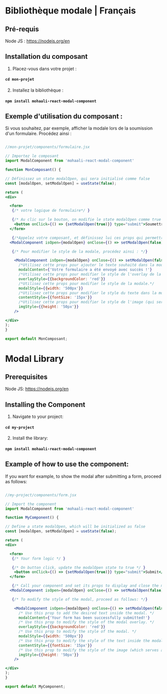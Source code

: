# Bibliothèque modale | Français

## Pré-requis

Node JS : https://nodejs.org/en

## Installation du composant

1. Placez-vous dans votre projet :

#### `cd mon-projet`

2. Installez la bibliothèque :

#### `npm install mohaali-react-modal-component`

## Exemple d'utilisation du composant : 

Si vous souhaitez, par exemple, afficher la modale lors de la soumission d'un formulaire. Procédez ainsi :

```jsx

//mon-projet/components/formulaire.jsx

// Importez le composant
import ModalComponent from 'mohaali-react-modal-component'

function MonComposant() {

// Définissez un state modalOpen, qui sera initialisé comme false
const [modalOpen, setModalOpen] = useState(false);

return (
<div>

  <form>
   {/* votre logique de formulaire*/ }

   {/* Au clic sur le bouton, on modifie le state modalOpen comme true */ }
    <button onClick={() => {setModalOpen(true)}} type="submit">Soumettre</button>
  </form>

   {/*Appelez votre composant, et définissez lui ces props qui permettront d'afficher la modale, et de la fermer*/}
  <ModalComponent isOpen={modalOpen} onClose={() => setModalOpen(false)}/>

   {/* Pour modifier le style de la modale, procédez ainsi : */}

    <ModalComponent isOpen={modalOpen} onClose={() => setModalOpen(false)}
      /*Utilisez cette props pour ajouter le texte souhaité dans la modale.*/
      modalContent={'Votre formulaire a été envoyé avec succès !'} 
      /*Utilisez cette props pour modifier le style de l'overlay de la modale.*/
      overlayStyle={{backgroundColor: 'red'}}
      /*Utilisez cette props pour modifier le style de la modale.*/
      modalStyle={{width: '500px'}}
      /*Utilisez cette props pour modifier le style du texte dans la modale.*/
      contentStyle={{fontSize: '15px'}}
      /*Utilisez cette props pour modifier le style de l'image (qui sert de bouton de fermeture) de la modale.*/
      imgStyle={{height: '50px'}}
    />

</div>
);
}

export default MonComposant;
```

# Modal Library

## Prerequisites

Node JS: https://nodejs.org/en

## Installing the Component

1. Navigate to your project:

#### `cd my-project`

2. Install the library:

#### `npm install mohaali-react-modal-component`

## Example of how to use the component:

If you want for example, to show the modal after submitting a form, proceed as follows:

```jsx

//my-project/components/form.jsx

// Import the component
import ModalComponent from 'mohaali-react-modal-component'

function MyComponent() {

// Define a state modalOpen, which will be initialized as false
const [modalOpen, setModalOpen] = useState(false);

return (
<div>

  <form>
   {/* Your form logic */ }

   {/* On button click, update the modalOpen state to true */ }
    <button onClick={() => {setModalOpen(true)}} type="submit">Submit</button>
  </form>

   {/* Call your component and set its props to display and close the modal */}
  <ModalComponent isOpen={modalOpen} onClose={() => setModalOpen(false)}/>

   {/* To modify the style of the modal, proceed as follows: */}

    <ModalComponent isOpen={modalOpen} onClose={() => setModalOpen(false)}
      /* Use this prop to add the desired text inside the modal. */
      modalContent={'Your form has been successfully submitted!'} 
      /* Use this prop to modify the style of the modal overlay. */
      overlayStyle={{backgroundColor: 'red'}}
      /* Use this prop to modify the style of the modal. */
      modalStyle={{width: '500px'}}
      /* Use this prop to modify the style of the text inside the modal. */
      contentStyle={{fontSize: '15px'}}
      /* Use this prop to modify the style of the image (which serves as the close button) of the modal. */
      imgStyle={{height: '50px'}}
    />

</div>
);
}

export default MyComponent;
```